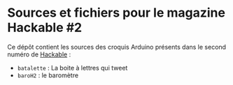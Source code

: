 Sources et fichiers pour le magazine Hackable #2
==============================================

Ce dépôt contient les sources des croquis Arduino présents dans le second numéro de [Hackable](http://www.hackable.fr/) :

* ``batalette`` : La boite à lettres qui tweet
* ``baroH2`` : le baromètre

